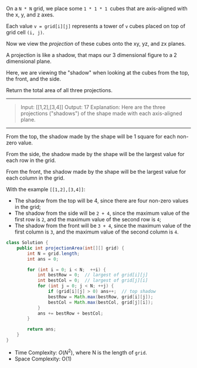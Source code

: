 On a `N * N` grid, we place some `1 * 1 * 1 `cubes that are axis-aligned with the x, y, and z axes.

Each value `v = grid[i][j]` represents a tower of `v` cubes placed on top of grid cell `(i, j)`.

Now we view the *projection* of these cubes onto the xy, yz, and zx planes.

A projection is like a shadow, that maps our 3 dimensional figure to a 2 dimensional plane. 

Here, we are viewing the "shadow" when looking at the cubes from the top, the front, and the side.

Return the total area of all three projections.

---

> Input: [[1,2],[3,4]]
> Output: 17
> Explanation: 
> Here are the three projections ("shadows") of the shape made with each axis-aligned plane.

---

From the top, the shadow made by the shape will be 1 square for each non-zero value.

From the side, the shadow made by the shape will be the largest value for each row in the grid.

From the front, the shadow made by the shape will be the largest value for each column in the grid.

With the example `[[1,2],[3,4]]`:

- The shadow from the top will be 4, since there are four non-zero values in the grid;
- The shadow from the side will be `2 + 4`, since the maximum value of the first row is `2`, and the maximum value of the second row is `4`;
- The shadow from the front will be `3 + 4`, since the maximum value of the first column is `3`, and the maximum value of the second column is `4`.

```java
class Solution {
    public int projectionArea(int[][] grid) {
        int N = grid.length;
        int ans = 0;

        for (int i = 0; i < N;  ++i) {
            int bestRow = 0;  // largest of grid[i][j]
            int bestCol = 0;  // largest of grid[j][i]
            for (int j = 0; j < N; ++j) {
                if (grid[i][j] > 0) ans++;  // top shadow
                bestRow = Math.max(bestRow, grid[i][j]);
                bestCol = Math.max(bestCol, grid[j][i]);
            }
            ans += bestRow + bestCol;
        }

        return ans;
    }
}
```

- Time Complexity: $O(N^2)$, where N is the length of `grid`.
- Space Complexity: O(1)